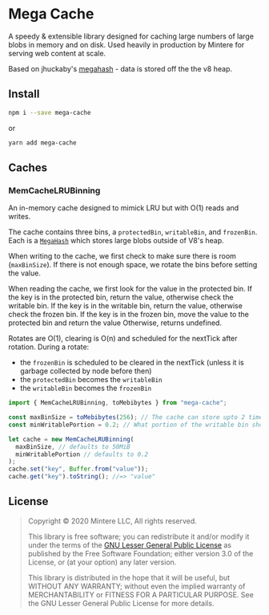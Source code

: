 # Mega Cache
 
A speedy & extensible library designed for caching large numbers of large blobs in memory and on disk. 
Used heavily in production by Mintere for serving web content at scale.

Based on jhuckaby's [megahash] - data is stored off the the v8 heap.

## Install

```sh
npm i --save mega-cache
```

or

```sh
yarn add mega-cache
```

## Caches


### MemCacheLRUBinning

An in-memory cache designed to mimick LRU but with O(1) reads and writes.

The cache contains three bins, a `protectedBin`, `writableBin`, and `frozenBin`. 
Each is a [`MegaHash`][megahash] which stores large blobs outside of V8's heap.

When writing to the cache, we first check to make sure there is room (`maxBinSize`).
If there is not enough space, we rotate the bins before setting the value.

When reading the cache, we first look for the value in the protected bin.
If the key is in the protected bin, return the value, otherwise check the writable bin.
If the key is in the writable bin, return the value, otherwise check the frozen bin.
If the key is in the frozen bin, move the value to the protected bin and return the value
Otherwise, returns undefined.

Rotates are O(1), clearing is O(n) and scheduled for the nextTick after rotation.
During a rotate:
- the `frozenBin` is scheduled to be cleared in the nextTick (unless it is garbage collected by node before then)
- the `protectedBin` becomes the `writableBin`
- the `writableBin` becomes the `frozenBin`

```js
import { MemCacheLRUBinning, toMebibytes } from "mega-cache";

const maxBinSize = toMebibytes(256); // The cache can store upto 2 times this amount, and potentially peak at 3 times prior to GC
const minWritablePortion = 0.2; // What portion of the writable bin should be reserved for new data

let cache = new MemCacheLRUBinning(
  maxBinSize, // defaults to 50MiB
  minWritablePortion // defaults to 0.2
);
cache.set("key", Buffer.from("value"));
cache.get("key").toString(); //=> "value"
```

## License

> Copyright © 2020 Mintere LLC, All rights reserved.
>
> This library is free software; you can redistribute it and/or modify it under the
> terms of the [GNU Lesser General Public License](LICENSE) as published by the Free
> Software Foundation; either version 3.0 of the License, or (at your option) any later version.
>
> This library is distributed in the hope that it will be useful,
> but WITHOUT ANY WARRANTY; without even the implied warranty of
> MERCHANTABILITY or FITNESS FOR A PARTICULAR PURPOSE.  See the GNU
> Lesser General Public License for more details.

[megahash]: https://github.com/jhuckaby/megahash
